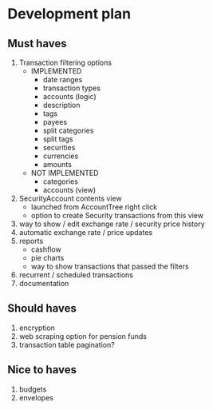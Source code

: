 # Development plan

## Must haves

1. Transaction filtering options
    - IMPLEMENTED
        - date ranges
        - transaction types
        - accounts (logic)
        - description
        - tags
        - payees
        - split categories
        - split tags
        - securities
        - currencies
        - amounts
    - NOT IMPLEMENTED
        - categories  
        - accounts (view)
1. SecurityAccount contents view
    - launched from AccountTree right click
    - option to create Security transactions from this view
1. way to show / edit exchange rate / security price history
1. automatic exchange rate / price updates
1. reports
    - cashflow
    - pie charts
    - way to show transactions that passed the filters
1. recurrent / scheduled transactions
1. documentation

## Should haves

1. encryption
1. web scraping option for pension funds
1. transaction table pagination?

## Nice to haves

1. budgets
1. envelopes
